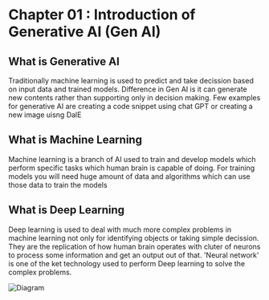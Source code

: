 
# Chapter 01 : Introduction of Generative AI (Gen AI) 			#

## What is Generative AI

Traditionally machine learning is used to predict and take decission based on input data and trained models.
Difference in Gen AI is it can generate new contents rather than supporting only in decision making.
Few examples for generative AI are creating a code snippet using chat GPT or creating a new image uisng DalE

## What is Machine Learning

Machine learning is a branch of AI used to train and develop models which perform specific tasks which human brain is capable of doing.
For training models you will need huge amount of data and algorithms which can use those data to train the models

## What is Deep Learning

Deep learning is used to deal with much more complex problems in machine learning not only for identifying objects or taking simple decission.
They are the replication of how human brain operates with cluter of neurons to process some information and get an output out of that.
'Neural network' is one of the ket technology used to perform Deep learning to solve the complex problems.

![Diagram](https://github.com/user-attachments/assets/258c0b8b-603e-4a7c-81c3-4f3f629538f1)
